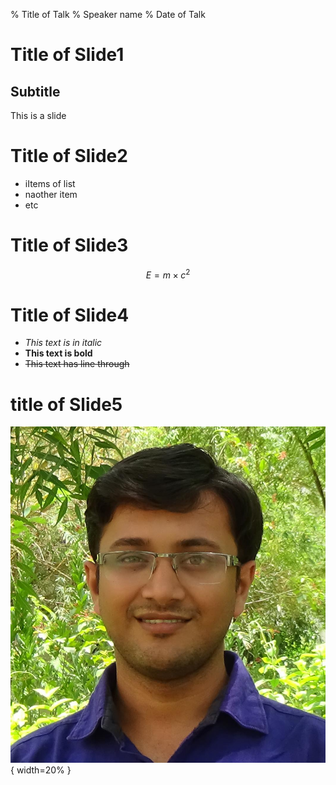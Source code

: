 % Title of Talk
% Speaker name
% Date of Talk

# Title of Slide1
## Subtitle
This is a slide

# Title of Slide2
- iItems of list
- naother item
- etc

# Title of Slide3
$$ E = m \times c^2$$

# Title of Slide4
- *This text is in italic*
- **This text is bold**
- ~~This text has line through~~

# title of Slide5
![Caption Figure](image.jpg){ width=20% }